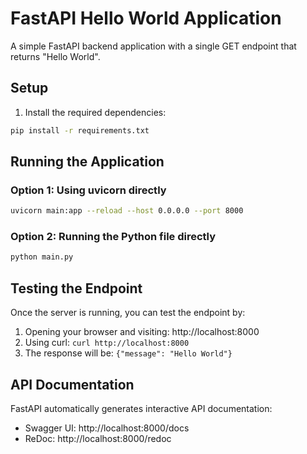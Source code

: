 # FastAPI Hello World Application

A simple FastAPI backend application with a single GET endpoint that returns "Hello World".

## Setup

1. Install the required dependencies:
```bash
pip install -r requirements.txt
```

## Running the Application

### Option 1: Using uvicorn directly
```bash
uvicorn main:app --reload --host 0.0.0.0 --port 8000
```

### Option 2: Running the Python file directly
```bash
python main.py
```

## Testing the Endpoint

Once the server is running, you can test the endpoint by:

1. Opening your browser and visiting: http://localhost:8000
2. Using curl: `curl http://localhost:8000`
3. The response will be: `{"message": "Hello World"}`

## API Documentation

FastAPI automatically generates interactive API documentation:
- Swagger UI: http://localhost:8000/docs
- ReDoc: http://localhost:8000/redoc 